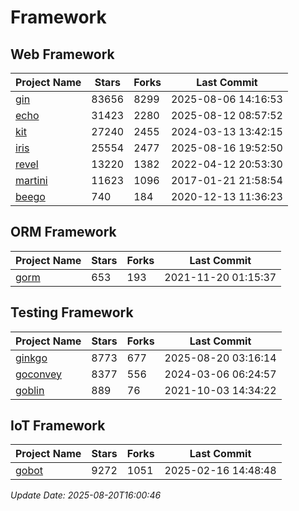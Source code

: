 # Framework

## Web Framework
| Project Name | Stars | Forks | Last Commit |
| ------------ | ----- | ----- | ----------- |
| [gin](https://github.com/gin-gonic/gin) | 83656 | 8299 | 2025-08-06 14:16:53 |
| [echo](https://github.com/labstack/echo) | 31423 | 2280 | 2025-08-12 08:57:52 |
| [kit](https://github.com/go-kit/kit) | 27240 | 2455 | 2024-03-13 13:42:15 |
| [iris](https://github.com/kataras/iris) | 25554 | 2477 | 2025-08-16 19:52:50 |
| [revel](https://github.com/revel/revel) | 13220 | 1382 | 2022-04-12 20:53:30 |
| [martini](https://github.com/go-martini/martini) | 11623 | 1096 | 2017-01-21 21:58:54 |
| [beego](https://github.com/astaxie/beego) | 740 | 184 | 2020-12-13 11:36:23 |

## ORM Framework
| Project Name | Stars | Forks | Last Commit |
| ------------ | ----- | ----- | ----------- |
| [gorm](https://github.com/jinzhu/gorm) | 653 | 193 | 2021-11-20 01:15:37 |

## Testing Framework
| Project Name | Stars | Forks | Last Commit |
| ------------ | ----- | ----- | ----------- |
| [ginkgo](https://github.com/onsi/ginkgo) | 8773 | 677 | 2025-08-20 03:16:14 |
| [goconvey](https://github.com/smartystreets/goconvey) | 8377 | 556 | 2024-03-06 06:24:57 |
| [goblin](https://github.com/franela/goblin) | 889 | 76 | 2021-10-03 14:34:22 |

## IoT Framework
| Project Name | Stars | Forks | Last Commit |
| ------------ | ----- | ----- | ----------- |
| [gobot](https://github.com/hybridgroup/gobot) | 9272 | 1051 | 2025-02-16 14:48:48 |

*Update Date: 2025-08-20T16:00:46*